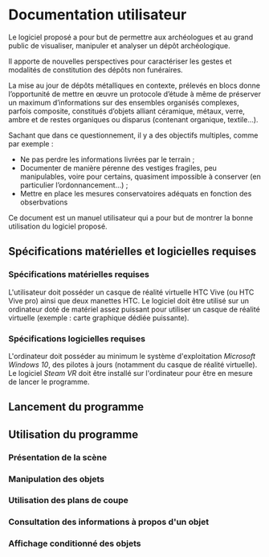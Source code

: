 # Documentation utilisateur
Le logiciel proposé a pour but de permettre aux archéologues et au grand public de visualiser, manipuler et analyser un dépôt archéologique.

Il apporte de nouvelles perspectives pour caractériser les gestes et modalités de constitution des dépôts non funéraires.

La mise au jour de dépôts métalliques en contexte, prélevés en blocs donne l’opportunité de mettre en œuvre un protocole d’étude à même de préserver un maximum d’informations sur des ensembles organisés complexes, parfois composite, constitués d’objets alliant céramique, métaux, verre, ambre et de restes organiques ou disparus (contenant organique, textile…).

Sachant que dans ce questionnement, il y a des objectifs multiples, comme par exemple :

- Ne pas perdre les informations livrées par le terrain ;
- Documenter de manière pérenne des vestiges fragiles, peu manipulables, voire pour certains, quasiment impossible à conserver (en particulier l’ordonnancement…) ;
- Mettre en place les mesures conservatoires adéquats en fonction des obserbvations

Ce document est un manuel utilisateur qui a pour but de montrer la bonne utilisation du logiciel proposé.
## Spécifications matérielles et logicielles requises
### Spécifications matérielles requises
L'utilisateur doit posséder un casque de réalité virtuelle HTC Vive (ou HTC Vive pro) ainsi que deux manettes HTC. Le logiciel doit être utilisé sur un ordinateur doté de matériel assez puissant pour utiliser un casque de réalité virtuelle (exemple : carte graphique dédiée puissante).
### Spécifications logicielles requises
L'ordinateur doit posséder au minimum le système d'exploitation *Microsoft Windows 10*, des pilotes à jours (notamment du casque de réalité virtuelle). Le logiciel *Steam VR* doit être installé sur l'ordinateur pour être en mesure de lancer le programme.
## Lancement du programme

## Utilisation du programme

### Présentation de la scène
### Manipulation des objets
### Utilisation des plans de coupe
### Consultation des informations à propos d'un objet
### Affichage conditionné des objets